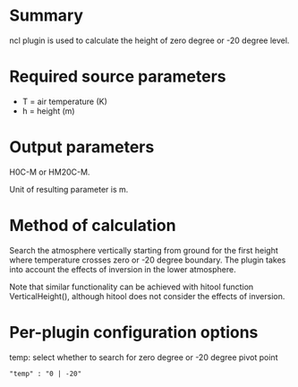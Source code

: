 # Summary

ncl plugin is used to calculate the height of zero degree or -20 degree level.

# Required source parameters

* T = air temperature (K)
* h = height (m)

# Output parameters

H0C-M or HM20C-M.

Unit of resulting parameter is m.

# Method of calculation

Search the atmosphere vertically starting from ground for the first height where temperature crosses zero or -20 degree boundary. The plugin takes into account the effects of inversion in the lower atmosphere.

Note that similar functionality can be achieved with hitool function VerticalHeight(), although hitool does not consider the effects of inversion.

# Per-plugin configuration options

temp: select whether to search for zero degree or -20 degree pivot point

    "temp" : "0 | -20"

